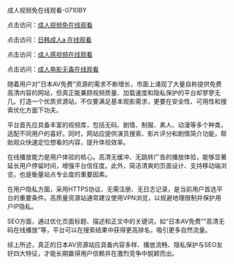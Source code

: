 成人视频免在线观看-0710BY

点击访问：<a href="https://heiliaoow5kzm.pages.dev">成人视频免在线观看</a>

点击访问：<a href="https://heiliaoll4qsx.pages.dev">日韩成人a 在线观看</a>

点击访问：<a href="https://heiliaowzu4ur.pages.dev">成人感视频在线观看</a>

点击访问：<a href="https://heiliaozj3tjd.pages.dev">成人电影无毒在线观看</a>



随着用户对“日本AV免费”资源的需求不断增长，市面上涌现了大量自称提供免费高清内容的网站，但真正能兼顾视频质量、加载速度和隐私保护的平台却寥寥无几。打造一个优质资源站，不仅要满足基本观影需求，更要在安全性、可用性和搜索优化方面下功夫。

平台首先应具备丰富的视频库，包括无码、剧情、制服、素人、动漫等多个种类，适配不同用户的喜好。同时，网站应提供演员搜索、影片评分和剧情简介功能，帮助观众快速定位想看的内容，提升体验效率。

在线播放能力是用户体验的核心。高清无缓冲、无跳转广告的播放体验，能够显著延长用户停留时间，增强平台信任度。此外，简洁清爽的页面设计、支持移动端浏览，也是衡量站点专业度的重要因素。

在用户隐私方面，采用HTTPS协议、无需注册、无日志记录，是当前用户首选平台的重要条件。高质量资源站通常建议使用VPN浏览，以规避地理限制并保护用户IP隐私。

SEO方面，通过优化页面标题、描述和正文中的关键词，如“日本AV免费”“高清无码在线播放”等，平台可以在搜索结果中获得更高排名，吸引更多自然流量。

综上所述，真正的日本AV资源站应具备内容多样、播放流畅、隐私保护与SEO友好四大特征，才能长期赢得用户信赖并在激烈竞争中脱颖而出。

<span style="display:none;">[Canonical link]( https://github.com/ribencc122041/6593127 )</span>

